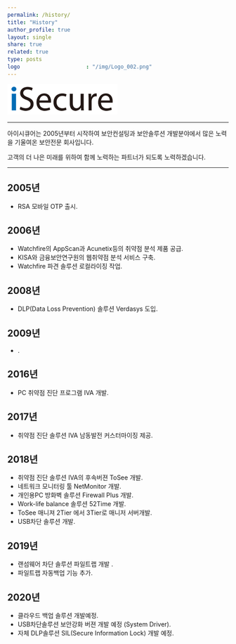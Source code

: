 ```yaml
---
permalink: /history/
title: "History"
author_profile: true
layout: single
share: true
related: true
type: posts
logo                     : "/img/Logo_002.png"
---
```

[![iSecure Logo](/assets/images/iSecure_small.png)](https://www.isecurekr.com)

------

아이시큐어는 2005년부터 시작하여 보안컨설팅과 보안솔루션 개발분야에서 많은 노력을 기울여온 보안전문 회사입니다.  

고객의 더 나은 미래를 위하여 함께 노력하는 파트너가 되도록 노력하겠습니다.

------

2005년
----
 - RSA 모바일 OTP 출시.  

2006년
----
 - Watchfire의 AppScan과 Acunetix등의 취약점 분석 제품 공급.  
 - KISA와 금융보안연구원의 웹취약점 분석 서비스 구축.  
 - Watchfire 파견 솔루션 로컬라이징 작업.  

2008년
----
 - DLP(Data Loss Prevention) 솔루션 Verdasys 도입.  

2009년
----
 - .  

2016년
----
 - PC 취약점 진단 프로그램 IVA 개발.  

2017년
----
 - 취약점 진단 솔루션 IVA 남동발전 커스터마이징 제공.  

2018년
----
 - 취약점 진단 솔루션 IVA의 후속버젼 ToSee 개발.  
 - 네트워크 모니터링 툴 NetMonitor 개발.  
 - 개인용PC 방화벽 솔루션 Firewall Plus 개발.  
 - Work-life balance 솔루션 52Time 개발.  
 - ToSee 매니져 2Tier 에서 3Tier로 매니저 서버개발.  
 - USB차단 솔루션 개발.  

2019년
----
 - 랜섬웨어 차단 솔루션 파일트랩 개발 .  
 - 파일트랩 자동백업 기능 추가.  

2020년
----
 - 클라우드 백업 솔루션 개발예정.  
 - USB차단솔루션 보안강화 버젼 개발 예정 (System Driver).  
 - 자체 DLP솔루션 SIL(Secure Information Lock) 개발 예정.  

